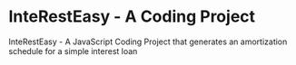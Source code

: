 # InteRestEasy - A Coding Project

InteRestEasy - A JavaScript Coding Project that generates an amortization schedule for a simple interest loan

